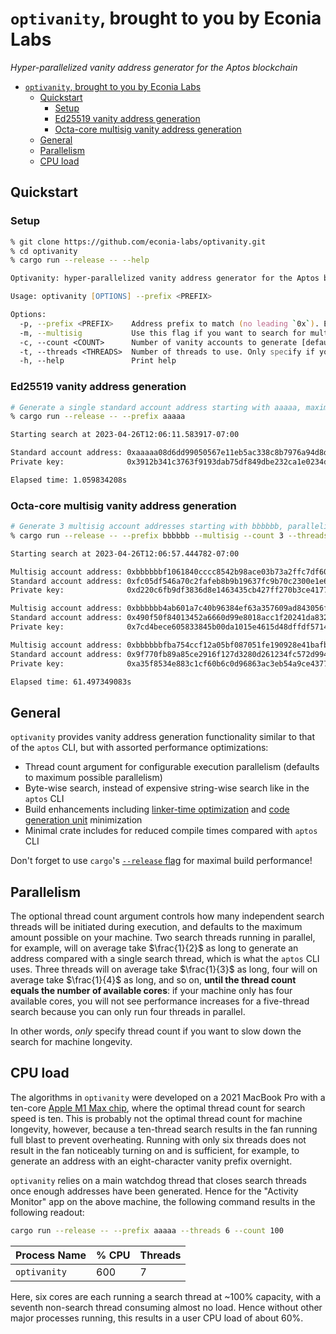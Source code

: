 # `optivanity`, brought to you by Econia Labs

*Hyper-parallelized vanity address generator for the Aptos blockchain*

- [`optivanity`, brought to you by Econia Labs](#optivanity-brought-to-you-by-econia-labs)
  - [Quickstart](#quickstart)
    - [Setup](#setup)
    - [Ed25519 vanity address generation](#ed25519-vanity-address-generation)
    - [Octa-core multisig vanity address generation](#octa-core-multisig-vanity-address-generation)
  - [General](#general)
  - [Parallelism](#parallelism)
  - [CPU load](#cpu-load)

## Quickstart

### Setup

```zsh
% git clone https://github.com/econia-labs/optivanity.git
% cd optivanity
% cargo run --release -- --help

Optivanity: hyper-parallelized vanity address generator for the Aptos blockchain, brought to you by Econia Labs

Usage: optivanity [OPTIONS] --prefix <PREFIX>

Options:
  -p, --prefix <PREFIX>    Address prefix to match (no leading `0x`). Each additional character slows search by 16x
  -m, --multisig           Use this flag if you want to search for multisig address(es)
  -c, --count <COUNT>      Number of vanity accounts to generate [default: 1]
  -t, --threads <THREADS>  Number of threads to use. Only specify if you want to use fewer cores than available [default: 10]
  -h, --help               Print help
```

### Ed25519 vanity address generation

```zsh
# Generate a single standard account address starting with aaaaa, maximum parallelism
% cargo run --release -- --prefix aaaaa

Starting search at 2023-04-26T12:06:11.583917-07:00

Standard account address: 0xaaaaa08d6dd99050567e11eb5ac338c8b7976a94d8dc07d2c346fc60e12a5d32
Private key:              0x3912b341c3763f9193dab75df849dbe232ca1e0234dec690e78578e30ebc8e20

Elapsed time: 1.059834208s
```

### Octa-core multisig vanity address generation

```zsh
# Generate 3 multisig account addresses starting with bbbbbb, parallelized across 8 cores
% cargo run --release -- --prefix bbbbbb --multisig --count 3 --threads 8

Starting search at 2023-04-26T12:06:57.444782-07:00

Multisig account address: 0xbbbbbbf1061840cccc8542b98ace03b73a2ffc7df609fbaf99c546982a8b7dc8
Standard account address: 0xfc05df546a70c2fafeb8b9b19637fc9b70c2300e1e6f570c6369798f4afd6c77
Private key:              0xd220c6fb9df3836d8e1463435cb427ff270b3ce417769adaf5903ebd49560da4

Multisig account address: 0xbbbbbb4ab601a7c40b96384ef63a357609ad843056fbab6158bb396dd3193878
Standard account address: 0x490f50f84013452a6660d99e8018acc1f20241da8321e9ddfb0d2b70c48742ef
Private key:              0x7cd4bece605833845b00da1015e4615d48dffdf5714ce62980d305934f13df80

Multisig account address: 0xbbbbbbfba754ccf12a05bf087051fe190928e41bafbeaa20ca94b6b066cfbed8
Standard account address: 0x9f770fb89a85ce2916f127d3280d261234fc572d9949d7a9ffbe9b44251add20
Private key:              0xa35f8534e883c1cf60b6c0d96863ac3eb54a9ce437708a1ac81762e268875312

Elapsed time: 61.497349083s
```

## General

`optivanity` provides vanity address generation functionality similar to that of the `aptos` CLI, but with assorted performance optimizations:

- Thread count argument for configurable execution parallelism (defaults to maximum possible parallelism)
- Byte-wise search, instead of expensive string-wise search like in the `aptos` CLI
- Build enhancements including [linker-time optimization](https://doc.rust-lang.org/cargo/reference/profiles.html#lto) and [code generation unit](https://doc.rust-lang.org/cargo/reference/profiles.html#codegen-units) minimization
- Minimal crate includes for reduced compile times compared with `aptos` CLI

Don't forget to use `cargo`'s [`--release` flag](https://doc.rust-lang.org/cargo/reference/profiles.html#release) for maximal build performance!

## Parallelism

The optional thread count argument controls how many independent search threads will be initiated during execution, and defaults to the maximum amount possible on your machine.
Two search threads running in parallel, for example, will on average take $\frac{1}{2}$ as long to generate an address compared with a single search thread, which is what the `aptos` CLI uses.
Three threads will on average take $\frac{1}{3}$ as long, four will on average take $\frac{1}{4}$ as long, and so on, **until the thread count equals the number of available cores**:
if your machine only has four available cores, you will not see performance increases for a five-thread search because you can only run four threads in parallel.

In other words, *only* specify thread count if you want to slow down the search for machine longevity.

## CPU load

The algorithms in `optivanity` were developed on a 2021 MacBook Pro with a ten-core [Apple M1 Max chip](https://en.wikipedia.org/wiki/Apple_M1#M1_Pro_and_M1_Max), where the optimal thread count for search speed is ten.
This is probably not the optimal thread count for machine longevity, however, because a ten-thread search results in the fan running full blast to prevent overheating.
Running with only six threads does not result in the fan noticeably turning on and is sufficient, for example, to generate an address with an eight-character vanity prefix overnight.

`optivanity` relies on a main watchdog thread that closes search threads once enough addresses have been generated.
Hence for the "Activity Monitor" app on the above machine, the following command results in the following readout:

```zsh
cargo run --release -- --prefix aaaaa --threads 6 --count 100
```

| Process Name | % CPU | Threads |
| ------------ | ----- | ------- |
| `optivanity` | 600   | 7       |

Here, six cores are each running a search thread at ~100% capacity, with a seventh non-search thread consuming almost no load.
Hence without other major processes running, this results in a user CPU load of about 60%.
